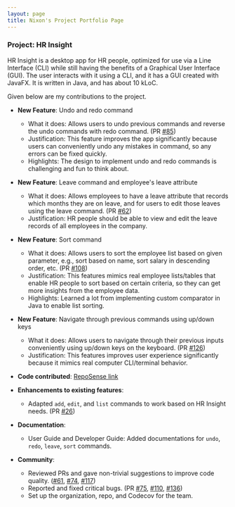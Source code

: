```yaml
---
layout: page
title: Nixon's Project Portfolio Page
---
```


### Project: HR Insight

HR Insight is a desktop app for HR people, optimized for use via a Line Interface (CLI) while still having the benefits of a Graphical User Interface (GUI). The user interacts with it using a CLI, and it has a GUI created with JavaFX. It is written in Java, and has about 10 kLoC.

Given below are my contributions to the project.

- **New Feature**: Undo and redo command
  * What it does: Allows users to undo previous commands and reverse the undo commands with redo command. (PR [#85](https://github.com/AY2324S1-CS2103-F13-2/tp/pull/85))
  * Justification: This feature improves the app significantly because users can conveniently undo any mistakes in command, so any errors can be fixed quickly.
  * Highlights: The design to implement undo and redo commands is challenging and fun to think about.
 
- **New Feature**: Leave command and employee's leave attribute
  * What it does: Allows employees to have a leave attribute that records which months they are on leave, and for users to edit those leaves using the leave command. (PR [#62](https://github.com/AY2324S1-CS2103-F13-2/tp/pull/62))
  * Justification: HR people should be able to view and edit the leave records of all employees in the company.
 
- **New Feature**: Sort command
  * What it does: Allows users to sort the employee list based on given parameter, e.g., sort based on name, sort salary in descending order, etc. (PR [#108](https://github.com/AY2324S1-CS2103-F13-2/tp/pull/108))
  * Justification: This features mimics real employee lists/tables that enable HR people to sort based on certain criteria, so they can get more insights from the employee data.
  * Highlights: Learned a lot from implementing custom comparator in Java to enable list sorting.

- **New Feature**: Navigate through previous commands using up/down keys
  * What it does: Allows users to navigate through their previous inputs conveniently using up/down keys on the keyboard. (PR [#126](https://github.com/AY2324S1-CS2103-F13-2/tp/pull/126))
  * Justification: This features improves user experience significantly because it mimics real computer CLI/terminal behavior.

- **Code contributed**: [RepoSense link](https://nus-cs2103-ay2324s1.github.io/tp-dashboard/?search=nixonwidjaja&breakdown=true)

- **Enhancements to existing features**:
  * Adapted `add`, `edit`, and `list` commands to work based on HR Insight needs. (PR [#26](https://github.com/AY2324S1-CS2103-F13-2/tp/pull/26))

- **Documentation**:
  * User Guide and Developer Guide: Added documentations for `undo`, `redo`, `leave`, `sort` commands.

- **Community**:
  * Reviewed PRs and gave non-trivial suggestions to improve code quality. ([#61](https://github.com/AY2324S1-CS2103-F13-2/tp/issues/61), [#74](https://github.com/AY2324S1-CS2103-F13-2/tp/issues/74), [#117](https://github.com/AY2324S1-CS2103-F13-2/tp/pull/117))
  * Reported and fixed critical bugs. (PR [#75](https://github.com/AY2324S1-CS2103-F13-2/tp/pull/75), [#110](https://github.com/AY2324S1-CS2103-F13-2/tp/pull/110), [#136](https://github.com/AY2324S1-CS2103-F13-2/tp/pull/136))
  * Set up the organization, repo, and Codecov for the team.
